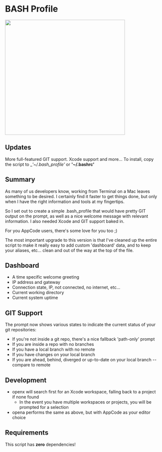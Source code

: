BASH Profile
============

<img src="http://shaps.me/downloads/git-messages.jpg" name="Shaps Bash Profile" width="395" height="380"/>

## Updates

More full-featured GIT support. Xcode support and more...
To install, copy the script to __'~/._bash_profile'__ or __'~/.bashrc'__

## Summary

As many of us developers know, working from Terminal on a Mac leaves something to be desired. 
I certainly find it faster to get things done, but only when I have the right information and tools at my fingertips.

So I set out to create a simple .bash_profile that would have pretty GIT output on the prompt, as well as a nice welcome message with relevant information. I also needed Xcode and GIT support baked in. 

For you AppCode users, there's some love for you too ;)

The most important upgrade to this version is that I've cleaned up the entire script to make it really easy to add custom 'dashboard' data, and to keep your aliases, etc... clean and out of the way at the top of the file.

## Dashboard

* A time specific welcome greeting
* IP address and gateway
* Connection state, IP, not connected, no internet, etc...
* Current working directory
* Current system uptime

## GIT Support

The prompt now shows various states to indicate the current status of your git repositories:

* If you're not inside a git repo, there's a nice fallback 'path-only' prompt
* If you are inside a repo with no branches
* If you have a local branch with no remote
* If you have changes on your local branch
* If you are ahead, behind, diverged or up-to-date on your local branch -- compare to remote

## Development

* openx will search first for an Xcode workspace, falling back to a project if none found
  - In the event you have multiple workspaces or projects, you will be prompted for a selection
* opena performs the same as above, but with AppCode as your editor choice

Requirements
------------

This script has **zero** dependencies!
